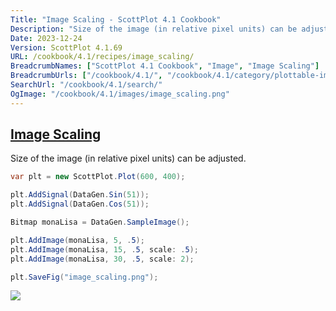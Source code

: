 ```yaml
---
Title: "Image Scaling - ScottPlot 4.1 Cookbook"
Description: "Size of the image (in relative pixel units) can be adjusted."
Date: 2023-12-24
Version: ScottPlot 4.1.69
URL: /cookbook/4.1/recipes/image_scaling/
BreadcrumbNames: ["ScottPlot 4.1 Cookbook", "Image", "Image Scaling"]
BreadcrumbUrls: ["/cookbook/4.1/", "/cookbook/4.1/category/plottable-image", "/cookbook/4.1/recipes/image_scaling/"]
SearchUrl: "/cookbook/4.1/search/"
OgImage: "/cookbook/4.1/images/image_scaling.png"
---
```


<h2><a id='image-scaling' href='/cookbook/4.1/recipes/image_scaling/'>Image Scaling</a></h2>

Size of the image (in relative pixel units) can be adjusted.

```cs
var plt = new ScottPlot.Plot(600, 400);

plt.AddSignal(DataGen.Sin(51));
plt.AddSignal(DataGen.Cos(51));

Bitmap monaLisa = DataGen.SampleImage();

plt.AddImage(monaLisa, 5, .5);
plt.AddImage(monaLisa, 15, .5, scale: .5);
plt.AddImage(monaLisa, 30, .5, scale: 2);

plt.SaveFig("image_scaling.png");
```

<img src='../../images/image_scaling.png' class='d-block mx-auto my-5' />



